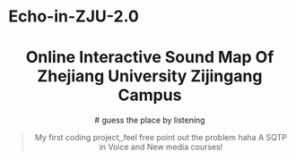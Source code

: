 # Echo-in-ZJU-2.0
<div align="center">
<h1>Online Interactive Sound Map Of Zhejiang University Zijingang Campus </h1>
# guess the place by listening

> My first coding project,,feel free point out the problem haha
A SQTP in Voice and New media courses!
